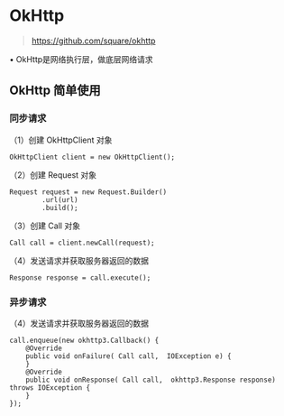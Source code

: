 # OkHttp

> https://github.com/square/okhttp

• OkHttp是网络执行层，做底层网络请求

## OkHttp 简单使用

### 同步请求

（1）创建 OkHttpClient 对象

```
OkHttpClient client = new OkHttpClient();
```

（2）创建 Request 对象

```
Request request = new Request.Builder()
        .url(url)
        .build();
```

（3）创建 Call 对象

```
Call call = client.newCall(request);
```

（4）发送请求并获取服务器返回的数据

```
Response response = call.execute();
```

### 异步请求

（4）发送请求并获取服务器返回的数据

```
call.enqueue(new okhttp3.Callback() {
    @Override
    public void onFailure( Call call,  IOException e) {
    }
    @Override
    public void onResponse( Call call,  okhttp3.Response response) throws IOException {
    }
});
```